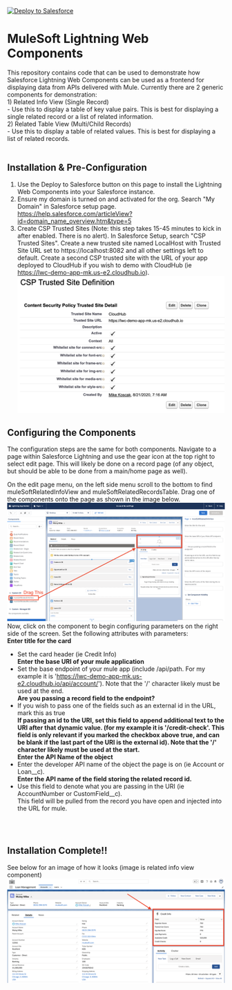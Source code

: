 <a href="https://githubsfdeploy.herokuapp.com">
  <img alt="Deploy to Salesforce"
       src="https://raw.githubusercontent.com/afawcett/githubsfdeploy/master/deploy.png">
</a>

# MuleSoft Lightning Web Components

This repository contains code that can be used to demonstrate how Salesforce Lightning Web Components can be used as a frontend for displaying data from APIs delivered with Mule.  Currently there are 2 generic components for demonstration:<br/>
	1) Related Info View (Single Record)<br/>
		- Use this to display a table of key value pairs.  This is best for displaying a single related record or a list of related information.<br/>
	2) Related Table View (Multi/Child Records)<br/>
		- Use this to display a table of related values.  This is best for displaying a list of related records.<br/>
<br/>

## Installation & Pre-Configuration
1) Use the Deploy to Salesforce button on this page to install the Lightning Web Components into your Salesforce instance.
2) Ensure my domain is turned on and activated for the org.  Search "My Domain" in Salesforce setup page.<br/>https://help.salesforce.com/articleView?id=domain_name_overview.htm&type=5
3) Create CSP Trusted Sites (Note: this step takes 15-45 minutes to kick in after enabled. There is no alert).  In Salesforce Setup, search "CSP Trusted Sites".  Create a new trusted site named LocalHost with Trusted Site URL set to https://localhost:8082 and all other settings left to default.  Create a second CSP trusted site with the URL of your app deployed to CloudHub if you wish to demo with CloudHub (ie https://lwc-demo-app-mk.us-e2.cloudhub.io).
![](images/CloudHubCSP.png)

## Configuring the Components
The configuration steps are the same for both components.  Navigate to a page within Salesforce Lightning and use the gear icon at the top right to select edit page.  This will likely be done on a record page (of any object, but should be able to be done from a main/home page as well).<br/>

On the edit page menu, on the left side menu scroll to the bottom to find muleSoftRelatedInfoView and muleSoftRelatedRecordsTable.  Drag one of the components onto the page as shown in the image below.<br/>
![](images/LWC_Config.png)
Now, click on the component to begin configuring parameters on the right side of the screen.  Set the following attributes with parameters:<br/>
**Enter title for the card**
- Set the card header (ie Credit Info)<br/>
**Enter the base URI of your mule application**<br/>
- Set the base endpoint of your mule app (include /api/path.  For my example it is 'https://lwc-demo-app-mk.us-e2.cloudhub.io/api/account/'). Note that the '/' character likely must be used at the end.<br/>
**Are you passing a record field to the endpoint?**<br/>
- If you wish to pass one of the fields such as an external id in the URL, mark this as true<br/>
**If passing an id to the URI, set this field to append additional text to the URI after that dynamic value. (for my example it is '/credit-check'.  This field is only relevant if you marked the checkbox above true, and can be blank if the last part of the URI is the external id).  Note that the '/' character likely must be used at the start.**<br/>
**Enter the API Name of the object**<br/>
- Enter the developer API name of the object the page is on (ie Account or Loan__c).<br/>
**Enter the API name of the field storing the related record id.**<br/>
- Use this field to denote what you are passing in the URI (ie AccountNumber or CustomField__c). <br/> This field will be pulled from the record you have open and injected into the URL for mule.<br/>

<br/><br/>
## Installation Complete!!
See below for an image of how it looks (image is related info view component)
![](images/RelatedInfoView.png)




